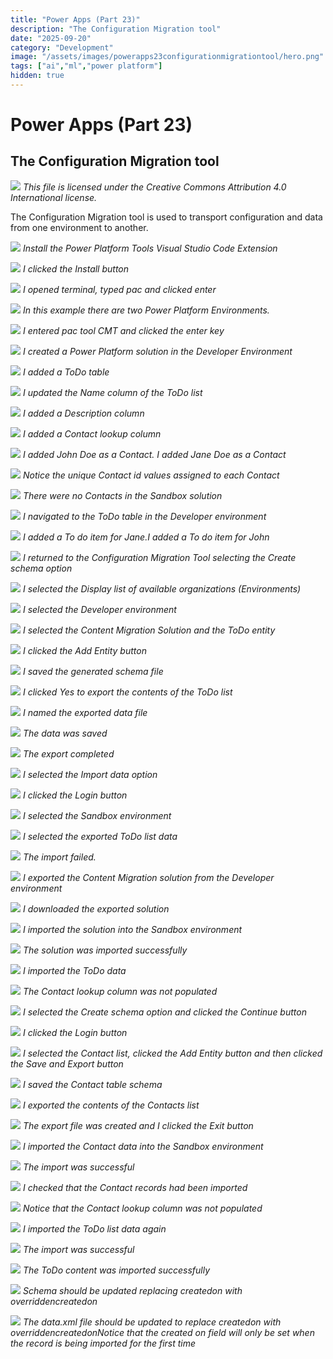 ```yaml
---
title: "Power Apps (Part 23)"
description: "The Configuration Migration tool"
date: "2025-09-20"
category: "Development"
image: "/assets/images/powerapps23configurationmigrationtool/hero.png"
tags: ["ai","ml","power platform"]
hidden: true
---
```


# Power Apps (Part 23)
## The Configuration Migration tool

![](/assets/images/powerapps23configurationmigrationtool/office-365-icon-500x500.png)
*This file is licensed under the Creative Commons Attribution 4.0 International license.*


The Configuration Migration tool is used to transport configuration and data from one environment to another.

![](/assets/images/powerapps23configurationmigrationtool/screenshot-2024-12-28-183528-1366x724.png)
*Install the Power Platform Tools Visual Studio Code Extension*

![](/assets/images/powerapps23configurationmigrationtool/screenshot-2024-12-28-183601-1366x726.png)
*I clicked the Install button*

![](/assets/images/powerapps23configurationmigrationtool/screenshot-2024-12-28-184619-1366x730.png)
*I opened terminal, typed pac and clicked enter*

![](/assets/images/powerapps23configurationmigrationtool/screenshot-2025-01-01-133511-1365x360.png)
*In this example there are two Power Platform Environments.*

![](/assets/images/powerapps23configurationmigrationtool/screenshot-2025-01-01-134203-1366x725.png)
*I entered pac tool CMT and clicked the enter key*

![](/assets/images/powerapps23configurationmigrationtool/screenshot-2025-01-01-134453-1366x647.png)
*I created a Power Platform solution in the Developer Environment*

![](/assets/images/powerapps23configurationmigrationtool/screenshot-2025-01-01-134538-1366x522.png)
*I added a ToDo table*

![](/assets/images/powerapps23configurationmigrationtool/screenshot-2025-01-01-135049-1366x649.png)
*I updated the Name column of the ToDo list*

![](/assets/images/powerapps23configurationmigrationtool/screenshot-2025-01-01-135238-1366x649.png)
*I added a Description column*

![](/assets/images/powerapps23configurationmigrationtool/screenshot-2025-01-01-135347-1366x653.png)
*I added a Contact lookup column*

![](/assets/images/powerapps23configurationmigrationtool/screenshot-2025-01-01-135825-1366x652.png)
*I added John Doe as a Contact. I added Jane Doe as a Contact*

![](/assets/images/powerapps23configurationmigrationtool/screenshot-2025-01-01-135923-1365x345.png)
*Notice the unique Contact id values assigned to each Contact*

![](/assets/images/powerapps23configurationmigrationtool/screenshot-2025-01-01-140012-1366x567.png)
*There were no Contacts in the Sandbox solution*

![](/assets/images/powerapps23configurationmigrationtool/screenshot-2025-01-01-140137-1361x613.png)
*I navigated to the ToDo table in the Developer environment*

![](/assets/images/powerapps23configurationmigrationtool/screenshot-2025-01-01-140349-1366x646.png)
*I added a To do item for Jane.I added a To do item for John*

![](/assets/images/powerapps23configurationmigrationtool/screenshot-2025-01-01-164445-763x546.png)
*I returned to the Configuration Migration Tool selecting the Create schema option*

![](/assets/images/powerapps23configurationmigrationtool/screenshot-2025-01-01-164528-761x549.png)
*I selected the Display list of available organizations (Environments)*

![](/assets/images/powerapps23configurationmigrationtool/screenshot-2025-01-01-164753-766x207.png)
*I selected the Developer environment*

![](/assets/images/powerapps23configurationmigrationtool/screenshot-2025-01-01-192231-802x644.png)
*I selected the Content Migration Solution and the ToDo entity*

![](/assets/images/powerapps23configurationmigrationtool/screenshot-2025-01-01-165049-803x58.png)
*I clicked the Add Entity button*

![](/assets/images/powerapps23configurationmigrationtool/screenshot-2025-01-01-170421-803x642.png)
*I saved the generated schema file*

![](/assets/images/powerapps23configurationmigrationtool/screenshot-2025-01-01-170445-801x743.png)
*I clicked Yes to export the contents of the ToDo list*

![](/assets/images/powerapps23configurationmigrationtool/screenshot-2025-01-01-170600-762x625.png)
*I named the exported data file*

![](/assets/images/powerapps23configurationmigrationtool/screenshot-2025-01-01-170645-761x626.png)
*The data was saved*

![](/assets/images/powerapps23configurationmigrationtool/screenshot-2025-01-01-170708-763x626.png)
*The export completed*

![](/assets/images/powerapps23configurationmigrationtool/screenshot-2025-01-01-170749-760x549.png)
*I selected the Import data option*

![](/assets/images/powerapps23configurationmigrationtool/screenshot-2025-01-01-170823-765x556.png)
*I clicked the Login button*

![](/assets/images/powerapps23configurationmigrationtool/screenshot-2025-01-01-170858-764x294.png)
*I selected the Sandbox environment*

![](/assets/images/powerapps23configurationmigrationtool/screenshot-2025-01-01-170949-764x626.png)
*I selected the exported ToDo list data*

![](/assets/images/powerapps23configurationmigrationtool/screenshot-2025-01-01-171123-763x627.png)
*The import failed.*

![](/assets/images/powerapps23configurationmigrationtool/screenshot-2025-01-01-171914-1366x646.png)
*I exported the Content Migration solution from the Developer environment*

![](/assets/images/powerapps23configurationmigrationtool/screenshot-2025-01-01-172115-1361x181.png)
*I downloaded the exported solution*

![](/assets/images/powerapps23configurationmigrationtool/screenshot-2025-01-01-172240-1366x649.png)
*I imported the solution into the Sandbox environment*

![](/assets/images/powerapps23configurationmigrationtool/screenshot-2025-01-01-172404-1366x219.png)
*The solution was imported successfully*

![](/assets/images/powerapps23configurationmigrationtool/screenshot-2025-01-01-172521-764x627.png)
*I imported the ToDo data*

![](/assets/images/powerapps23configurationmigrationtool/screenshot-2025-01-01-172659-1362x650.png)
*The Contact lookup column was not populated*

![](/assets/images/powerapps23configurationmigrationtool/screenshot-2025-01-01-172758-765x550.png)
*I selected the Create schema option and clicked the Continue button*

![](/assets/images/powerapps23configurationmigrationtool/screenshot-2025-01-01-172822-765x547.png)
*I clicked the Login button*

![](/assets/images/powerapps23configurationmigrationtool/screenshot-2025-01-01-172948-802x644.png)
*I selected the Contact list, clicked the Add Entity button and then clicked the Save and Export button*

![](/assets/images/powerapps23configurationmigrationtool/screenshot-2025-01-01-173038-793x638.png)
*I saved the Contact table schema*

![](/assets/images/powerapps23configurationmigrationtool/screenshot-2025-01-01-173103-801x642.png)
*I exported the contents of the Contacts list*

![](/assets/images/powerapps23configurationmigrationtool/screenshot-2025-01-01-173155-763x622.png)
*The export file was created and I clicked the Exit button*

![](/assets/images/powerapps23configurationmigrationtool/screenshot-2025-01-01-173250-763x626.png)
*I imported the Contact data into the Sandbox environment*

![](/assets/images/powerapps23configurationmigrationtool/screenshot-2025-01-01-173325-763x625.png)
*The import was successful*

![](/assets/images/powerapps23configurationmigrationtool/screenshot-2025-01-01-173359-1366x655.png)
*I checked that the Contact records had been imported*

![](/assets/images/powerapps23configurationmigrationtool/screenshot-2025-01-01-173448-1366x593.png)
*Notice that the Contact lookup column was not populated*

![](/assets/images/powerapps23configurationmigrationtool/screenshot-2025-01-01-173551-764x623.png)
*I imported the ToDo list data again*

![](/assets/images/powerapps23configurationmigrationtool/screenshot-2025-01-01-173743-765x626.png)
*The import was successful*

![](/assets/images/powerapps23configurationmigrationtool/screenshot-2025-01-01-173905-1365x602.png)
*The ToDo content was imported successfully*

![](/assets/images/powerapps23configurationmigrationtool/476486061-1657400034846768-2157986925593245908-n-1019x412.png)
*Schema should be updated replacing createdon with overriddencreatedon*

![](/assets/images/powerapps23configurationmigrationtool/476486315-633631506115690-4193477270807083409-n-1023x411.png)
*The data.xml file should be updated to replace createdon with overriddencreatedonNotice that the created on field will only be set when the record is being imported for the first time*
